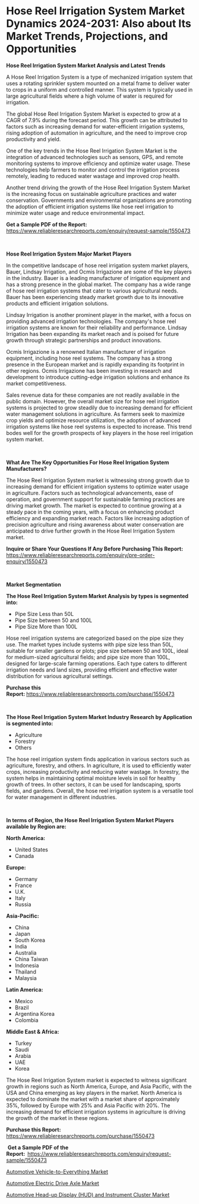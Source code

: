 <p><h1>Hose Reel Irrigation System Market Dynamics 2024-2031: Also about Its Market Trends, Projections, and Opportunities</h1></p><p><strong>Hose Reel Irrigation System Market Analysis and Latest Trends</strong></p>
<p><p>A Hose Reel Irrigation System is a type of mechanized irrigation system that uses a rotating sprinkler system mounted on a metal frame to deliver water to crops in a uniform and controlled manner. This system is typically used in large agricultural fields where a high volume of water is required for irrigation.</p><p>The global Hose Reel Irrigation System Market is expected to grow at a CAGR of 7.9% during the forecast period. This growth can be attributed to factors such as increasing demand for water-efficient irrigation systems, rising adoption of automation in agriculture, and the need to improve crop productivity and yield.</p><p>One of the key trends in the Hose Reel Irrigation System Market is the integration of advanced technologies such as sensors, GPS, and remote monitoring systems to improve efficiency and optimize water usage. These technologies help farmers to monitor and control the irrigation process remotely, leading to reduced water wastage and improved crop health.</p><p>Another trend driving the growth of the Hose Reel Irrigation System Market is the increasing focus on sustainable agriculture practices and water conservation. Governments and environmental organizations are promoting the adoption of efficient irrigation systems like hose reel irrigation to minimize water usage and reduce environmental impact.</p></p>
<p><strong>Get a Sample PDF of the Report:&nbsp;</strong> <a href="https://www.reliableresearchreports.com/enquiry/request-sample/1550473">https://www.reliableresearchreports.com/enquiry/request-sample/1550473</a></p>
<p>&nbsp;</p>
<p><strong>Hose Reel Irrigation System Major Market Players</strong></p>
<p><p>In the competitive landscape of hose reel irrigation system market players, Bauer, Lindsay Irrigation, and Ocmis Irrigazione are some of the key players in the industry. Bauer is a leading manufacturer of irrigation equipment and has a strong presence in the global market. The company has a wide range of hose reel irrigation systems that cater to various agricultural needs. Bauer has been experiencing steady market growth due to its innovative products and efficient irrigation solutions.</p><p>Lindsay Irrigation is another prominent player in the market, with a focus on providing advanced irrigation technologies. The company's hose reel irrigation systems are known for their reliability and performance. Lindsay Irrigation has been expanding its market reach and is poised for future growth through strategic partnerships and product innovations.</p><p>Ocmis Irrigazione is a renowned Italian manufacturer of irrigation equipment, including hose reel systems. The company has a strong presence in the European market and is rapidly expanding its footprint in other regions. Ocmis Irrigazione has been investing in research and development to introduce cutting-edge irrigation solutions and enhance its market competitiveness.</p><p>Sales revenue data for these companies are not readily available in the public domain. However, the overall market size for hose reel irrigation systems is projected to grow steadily due to increasing demand for efficient water management solutions in agriculture. As farmers seek to maximize crop yields and optimize resource utilization, the adoption of advanced irrigation systems like hose reel systems is expected to increase. This trend bodes well for the growth prospects of key players in the hose reel irrigation system market.</p></p>
<p>&nbsp;</p>
<p><strong>What Are The Key Opportunities For Hose Reel Irrigation System Manufacturers?</strong></p>
<p><p>The Hose Reel Irrigation System market is witnessing strong growth due to increasing demand for efficient irrigation systems to optimize water usage in agriculture. Factors such as technological advancements, ease of operation, and government support for sustainable farming practices are driving market growth. The market is expected to continue growing at a steady pace in the coming years, with a focus on enhancing product efficiency and expanding market reach. Factors like increasing adoption of precision agriculture and rising awareness about water conservation are anticipated to drive further growth in the Hose Reel Irrigation System market.</p></p>
<p><strong>Inquire or Share Your Questions If Any Before Purchasing This Report:</strong> <a href="https://www.reliableresearchreports.com/enquiry/pre-order-enquiry/1550473">https://www.reliableresearchreports.com/enquiry/pre-order-enquiry/1550473</a></p>
<p>&nbsp;</p>
<p><strong>Market Segmentation</strong></p>
<p><strong>The Hose Reel Irrigation System Market Analysis by types is segmented into:</strong></p>
<p><ul><li>Pipe Size Less than 50L</li><li>Pipe Size between 50 and 100L</li><li>Pipe Size More than 100L</li></ul></p>
<p><p>Hose reel irrigation systems are categorized based on the pipe size they use. The market types include systems with pipe size less than 50L, suitable for smaller gardens or plots; pipe size between 50 and 100L, ideal for medium-sized agricultural fields; and pipe size more than 100L, designed for large-scale farming operations. Each type caters to different irrigation needs and land sizes, providing efficient and effective water distribution for various agricultural settings.</p></p>
<p><strong>Purchase this Report:&nbsp;</strong><a href="https://www.reliableresearchreports.com/purchase/1550473">https://www.reliableresearchreports.com/purchase/1550473</a></p>
<p>&nbsp;</p>
<p><strong>The Hose Reel Irrigation System Market Industry Research by Application is segmented into:</strong></p>
<p><ul><li>Agriculture</li><li>Forestry</li><li>Others</li></ul></p>
<p><p>The hose reel irrigation system finds application in various sectors such as agriculture, forestry, and others. In agriculture, it is used to efficiently water crops, increasing productivity and reducing water wastage. In forestry, the system helps in maintaining optimal moisture levels in soil for healthy growth of trees. In other sectors, it can be used for landscaping, sports fields, and gardens. Overall, the hose reel irrigation system is a versatile tool for water management in different industries.</p></p>
<p>&nbsp;</p>
<p><strong>In terms of Region, the Hose Reel Irrigation System Market Players available by Region are:</strong></p>
<p>
    <p> <strong> North America: </strong>
        <ul>
            <li>United States</li>
            <li>Canada</li>
        </ul>
        </p> 
    <p> <strong> Europe: </strong>
        <ul>
            <li>Germany</li>
            <li>France</li>
            <li>U.K.</li>
            <li>Italy</li>
            <li>Russia</li>
        </ul>
        </p> 
    <p> <strong> Asia-Pacific: </strong>
        <ul>
            <li>China</li>
            <li>Japan</li>
            <li>South Korea</li>
            <li>India</li>
            <li>Australia</li>
            <li>China Taiwan</li>
            <li>Indonesia</li>
            <li>Thailand</li>
            <li>Malaysia</li>
        </ul>
        </p> 
    <p> <strong> Latin America: </strong>
        <ul>
            <li>Mexico</li>
            <li>Brazil</li>
            <li>Argentina Korea</li>
            <li>Colombia</li>
        </ul>
        </p> 
    <p> <strong> Middle East & Africa: </strong>
        <ul>
            <li>Turkey</li>
            <li>Saudi</li>
            <li>Arabia</li>
            <li>UAE</li>
            <li>Korea</li>
        </ul>
    </p>
    </p>
<p><p>The Hose Reel Irrigation System market is expected to witness significant growth in regions such as North America, Europe, and Asia Pacific, with the USA and China emerging as key players in the market. North America is expected to dominate the market with a market share of approximately 35%, followed by Europe with 25% and Asia Pacific with 20%. The increasing demand for efficient irrigation systems in agriculture is driving the growth of the market in these regions.</p></p>
<p><strong>Purchase this Report: </strong><a href="https://www.reliableresearchreports.com/purchase/1550473">https://www.reliableresearchreports.com/purchase/1550473</a></p>
<p>&nbsp;<strong>Get a Sample PDF of the Report:&nbsp;&nbsp;</strong><a href="https://www.reliableresearchreports.com/enquiry/request-sample/1550473">https://www.reliableresearchreports.com/enquiry/request-sample/1550473</a></p>
<p><strong></strong></p>
<p><p><a href="https://view.publitas.com/reportprime-1/automotive-vehicle-to-everything-market-challenges-opportunities-and-growth-drivers-and-major-market-players-forecasted-for-period-from-2024-2031/">Automotive Vehicle-to-Everything Market</a></p><p><a href="https://view.publitas.com/reportprime-1/automotive-electric-drive-axle-market-offer-valuable-insights-into-market-size-market-share-market-trends-and-projections-spanning-from-2024-to-2031/">Automotive Electric Drive Axle Market</a></p><p><a href="https://view.publitas.com/reportprime-1/automotive-head-up-display-hud-and-instrument-cluster-market-size-2024-2031-global-industrial-analysis-key-geographical-regions-market-share-top-key-players-product-types-and-forecast-research-report/">Automotive Head-up Display (HUD) and Instrument Cluster Market</a></p></p>